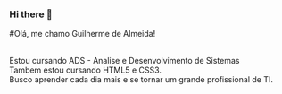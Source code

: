 ### Hi there 👋
#Olá, me chamo Guilherme de Almeida!

<br>Estou cursando ADS - Analise e Desenvolvimento de Sistemas
<br>Tambem estou cursando HTML5 e CSS3.
<br>Busco aprender cada dia mais e se tornar um grande profissional de TI.


<!--
**Guilhermealmeida9120/Guilhermealmeida9120** is a ✨ _special_ ✨ repository because its `README.md` (this file) appears on your GitHub profile.

Here are some ideas to get you started:

- 🔭 I’m currently working on ...
- 🌱 I’m currently learning ...
- 👯 I’m looking to collaborate on ...
- 🤔 I’m looking for help with ...
- 💬 Ask me about ...
- 📫 How to reach me: ...
- 😄 Pronouns: ...
- ⚡ Fun fact: ...
-->
